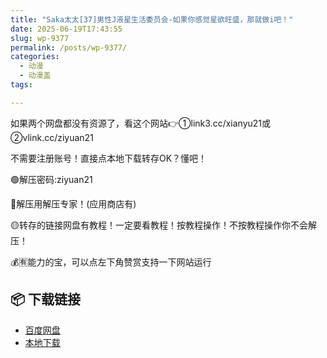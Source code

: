 ```yaml
---
title: "Saka太太[37]男性J液星生活委员会-如果你感觉星欲旺盛，那就做i吧！"
date: 2025-06-19T17:43:55
slug: wp-9377
permalink: /posts/wp-9377/
categories:
  - 动漫
  - 动漫盖
tags:

---
```


如果两个网盘都没有资源了，看这个网站👉①link3.cc/xianyu21或②vlink.cc/ziyuan21

不需要注册账号！直接点本地下载转存OK？懂吧！

🟢解压密码:ziyuan21

🔵解压用解压专家！(应用商店有)

🟡转存的链接网盘有教程！一定要看教程！按教程操作！不按教程操作你不会解压！

💰🈶能力的宝，可以点左下角赞赏支持一下网站运行

## 📦 下载链接
- [百度网盘](https://blziyuan21.com/pay-download/9377?key=40bd78436d&down_id=0)
- [本地下载](https://blziyuan21.com/pay-download/9377?key=40bd78436d&down_id=1)

